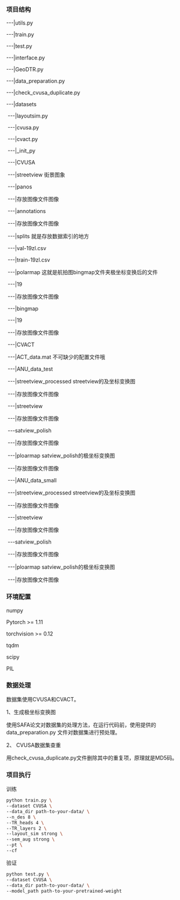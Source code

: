 ### 项目结构

---|utils.py

---|train.py

---|test.py

---|interface.py

---|GeoDTR.py

---|data_preparation.py

---|check_cvusa_duplicate.py

---|datasets

​	---|layoutsim.py

​	---|cvusa.py

​	---|cvact.py

​	---|_init_py

​	---|CVUSA

​		---|streetview   街景图象

​			---|panos

​				---|存放图像文件图像

​			---|annotations

​				---|存放图像文件图像

​		---|splits   就是存放数据索引的地方

​			---|val-19zl.csv

​			---|train-19zl.csv

​		---|polarmap  这就是航拍图bingmap文件夹极坐标变换后的文件

​			---|19

​				---|存放图像文件图像

​		---|bingmap

​			---|19

​				---|存放图像文件图像

​	---|CVACT

​		---|ACT_data.mat   不可缺少的配置文件哦

​		---|ANU_data_test

​			---|streetview_processed   streetview的及坐标变换图

​				---|存放图像文件图像

​			---|streetview

​				---|存放图像文件图像

​			---satview_polish

​				---|存放图像文件图像

​			---|ploarmap   satview_polish的极坐标变换图

​				---|存放图像文件图像

​		---|ANU_data_small

​			---|streetview_processed   streetview的及坐标变换图

​				---|存放图像文件图像

​			---|streetview

​				---|存放图像文件图像

​			---satview_polish

​				---|存放图像文件图像

​			---|ploarmap   satview_polish的极坐标变换图

​				---|存放图像文件图像

### 环境配置

numpy

Pytorch >= 1.11

torchvision >= 0.12

tqdm

scipy

PIL



### 数据处理

数据集使用CVUSA和CVACT。

1、生成极坐标变换图

使用SAFA论文对数据集的处理方法，在运行代码前，使用提供的 data_preparation.py 文件对数据集进行预处理。

2、 CVUSA数据集查重

用check_cvusa_duplicate.py文件删除其中的重复项，原理就是MD5码。



### 项目执行

训练

```bash
python train.py \
--dataset CVUSA \
--data_dir path-to-your-data/ \
--n_des 8 \
--TR_heads 4 \
--TR_layers 2 \
--layout_sim strong \
--sem_aug strong \
--pt \
--cf
```

验证

```bash
python test.py \
--dataset CVUSA \
--data_dir path-to-your-data/ \
--model_path path-to-your-pretrained-weight
```
